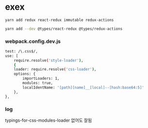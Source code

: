 # exex

```sh
yarn add redux react-redux immutable redux-actions
```

```sh
yarn add --dev @types/react-redux @types/redux-actions
```

### webpack.config.dev.js
```sh
test: /\.css$/,
use: [
    require.resolve('style-loader'),
    {
    loader: require.resolve('css-loader'),
    options: {
        importLoaders: 1,
        modules: true,
        localIdentName: '[path][name]__[local]--[hash:base64:5]'
    },
},
```

### log
typings-for-css-modules-loader 없어도 잘됨